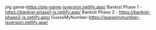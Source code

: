 pig game-https://pig-game-jsversion.netlify.app/
Bankist Phase 1 -https://bankist-phase1-js.netlify.app/
Bankist Phase 2 - https://bankist-phase2-js.netlify.app/
GuessMyNumber-https://guessmynumber-jsversion.netlify.app/

